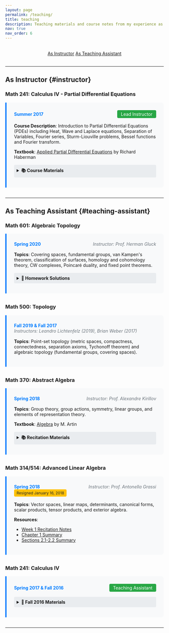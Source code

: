 ```yaml
---
layout: page
permalink: /teaching/
title: teaching
description: Teaching materials and course notes from my experience as an instructor and teaching assistant at the University of Pennsylvania.
nav: true
nav_order: 6
---
```


<div class="teaching-nav">
  <a href="#instructor" class="btn btn-sm btn-outline-primary">As Instructor</a>
  <a href="#teaching-assistant" class="btn btn-sm btn-outline-primary">As Teaching Assistant</a>
</div>

---

## As Instructor {#instructor}

### Math 241: Calculus IV - Partial Differential Equations
<div class="course-card">
  <div class="course-header">
    <span class="course-term">Summer 2017</span>
    <span class="course-role">Lead Instructor</span>
  </div>
  
  **Course Description**: Introduction to Partial Differential Equations (PDEs) including Heat, Wave and Laplace equations, Separation of Variables, Fourier series, Sturm-Liouville problems, Bessel functions and Fourier transform.

  **Textbook**: [Applied Partial Differential Equations](https://www.amazon.com/dp/0321797051/) by Richard Haberman

  <details>
    <summary><strong>📚 Course Materials</strong></summary>
    
  #### Lecture Notes
  
  **Week 1: Introduction to PDEs**
  - [Lecture 1: Heat Equation Derivation](https://www2.math.upenn.edu/~qze/math241s17/LEC01.pdf) (Sections 1.1-1.3)
  - [Lecture 2: Boundary Conditions](https://www2.math.upenn.edu/~qze/math241s17/LEC02.pdf) (Sections 1.4-1.5, 2.1-2.2)
  - [Lecture 3: Separation of Variables](https://www2.math.upenn.edu/~qze/math241s17/LEC03.pdf) (Section 2.3-2.4)
  - [Lecture 4: Eigenvalue Problems](https://www2.math.upenn.edu/~qze/math241s17/LEC04.pdf) (Sections 2.5, 3.1-3.2)
  - [Supplementary: ODE Review](https://www2.math.upenn.edu/~qze/math241s17/ODE%20notes.pdf)

  **Week 2: Fourier Series**
  - [Lecture 5: Fourier Series Introduction](https://www2.math.upenn.edu/~qze/math241s17/LEC05.pdf) (Section 3.3.1)
  - [Lecture 6: Fourier Convergence](https://www2.math.upenn.edu/~qze/math241s17/LEC06.pdf) (Sections 3.3.1-3.3.5, 3.6, 4.1-4.2)
  - [Lecture 7: Wave Equation](https://www2.math.upenn.edu/~qze/math241s17/LEC07.pdf) (Sections 4.3-4.4)

  **Week 3: Advanced Topics**
  - [Lecture 8: Sturm-Liouville Problems](https://www2.math.upenn.edu/~qze/math241s17/LEC08.pdf) (Sections 5.1-5.4)
  - [Lecture 9: Higher Dimensional PDEs](https://www2.math.upenn.edu/~qze/math241s17/LEC09.pdf) (Sections 7.1-7.3)
  - [Lecture 10: Multidimensional Eigenvalue Problems](https://www2.math.upenn.edu/~qze/math241s17/LEC10.pdf) (Sections 7.4-7.6)
  - [Lecture 11: Bessel Functions](https://www2.math.upenn.edu/~qze/math241s17/LEC%2011.pdf) (Section 7.7)
  - [Supplementary: Sturm-Liouville Theory](https://www2.math.upenn.edu/~qze/math241s17/Sturm_Liouville.pdf)
  - [Supplementary: Bessel Functions](https://www2.math.upenn.edu/~qze/math241s17/Bessel_functions.pdf)

  **Week 4: Special Functions & Transforms**
  - [Lecture 12: Laplace Equation & Special Functions](https://www2.math.upenn.edu/~qze/math241s17/LEC12.pdf) (Sections 7.9-7.10)
  - [Lecture 13: Nonhomogeneous Problems](https://www2.math.upenn.edu/~qze/math241s17/LEC13.pdf) (Sections 8.1-8.3)
  - [Lecture 14: Eigenfunction Expansions](https://www2.math.upenn.edu/~qze/math241s17/LEC14.pdf) (Section 8.3)
  - [Lecture 15: Introduction to Fourier Transforms](https://www2.math.upenn.edu/~qze/math241s17/LEC15.pdf) (Sections 8.6, 10.1-10.3)
  - [Lecture 16: Fourier Transform Applications](https://www2.math.upenn.edu/~qze/math241s17/LEC16.pdf) (Section 10.3)
  - [Lecture 17: Fourier Transform & PDEs](https://www2.math.upenn.edu/~qze/math241s17/LEC%2017.pdf) (Sections 10.4, 10.6)
  - [Supplementary: Laplace Equation on Cylinder](https://www2.math.upenn.edu/~qze/math241s17/laplacecylinder-3.pdf)

  #### Homework Assignments
  <table class="table table-sm">
    <thead>
      <tr>
        <th>Week</th>
        <th>Assignment</th>
        <th>Due Date</th>
      </tr>
    </thead>
    <tbody>
      <tr>
        <td>1</td>
        <td><a href="https://www2.math.upenn.edu/~qze/math241s17/quiz0/hw1a.pdf">HW 1A</a>, <a href="https://www2.math.upenn.edu/~qze/math241s17/HW1b/hw1b.pdf">HW 1B</a></td>
        <td>May 25</td>
      </tr>
      <tr>
        <td>1-2</td>
        <td><a href="https://www2.math.upenn.edu/~qze/math241s17/HW2A/hw2A.pdf">HW 2A</a>, <a href="https://www2.math.upenn.edu/~qze/math241s17/HW2B/hw2B.pdf">HW 2B</a></td>
        <td>May 30</td>
      </tr>
      <tr>
        <td>2</td>
        <td><a href="https://www2.math.upenn.edu/~qze/math241s17/HW3A/hw3a.pdf">HW 3A</a></td>
        <td>June 1</td>
      </tr>
      <tr>
        <td>2-3</td>
        <td><a href="https://www2.math.upenn.edu/~qze/math241s17/HW3B/hw4a.pdf">HW 4A</a>, <a href="https://www2.math.upenn.edu/~qze/math241s17/HW4B/hw4b.pdf">HW 4B</a></td>
        <td>June 5</td>
      </tr>
    </tbody>
  </table>

  #### Assessments
  - [Quiz 0: Prerequisite Check](https://www2.math.upenn.edu/~qze/math241s17/quiz0/quiz0.pdf)
  - [Quiz 1](https://www2.math.upenn.edu/~qze/math241s17/Quiz1/quiz1.pdf) (May 30)
  - [Quiz 2](https://www2.math.upenn.edu/~qze/math241s17/quiz2/quiz2.pdf) (June 5)
  - [Quiz 3](https://www2.math.upenn.edu/~qze/math241s17/Quiz3/quiz3.pdf) (June 12)
  - Quiz 4 (June 19)
  - Final Exam (June 27)

  #### Visualizations
  <div class="video-grid">
    <div>
      <p>2D Heat Equation Animation:</p>
      <iframe width="100%" height="315" src="https://www.youtube.com/embed/QBjniA5XfKA" frameborder="0" allowfullscreen></iframe>
    </div>
    <div>
      <p>Vibrating Circular Membrane:</p>
      <iframe width="100%" height="315" src="https://www.youtube.com/embed/asr7QfLksGo" frameborder="0" allowfullscreen></iframe>
    </div>
    <div>
      <p>Spherical Harmonics:</p>
      <iframe width="100%" height="315" src="https://www.youtube.com/embed/EcKgJhFdtEY" frameborder="0" allowfullscreen></iframe>
    </div>
  </div>
  </details>
</div>

---

## As Teaching Assistant {#teaching-assistant}

### Math 601: Algebraic Topology
<div class="course-card">
  <div class="course-header">
    <span class="course-term">Spring 2020</span>
    <span class="course-instructor">Instructor: Prof. Herman Gluck</span>
  </div>
  
  **Topics**: Covering spaces, fundamental groups, van Kampen's theorem, classification of surfaces, homology and cohomology theory, CW complexes, Poincaré duality, and fixed point theorems.

  <details>
    <summary><strong>📝 Homework Solutions</strong></summary>
    
  - [HW2: Covering Spaces](https://www2.math.upenn.edu/~qze/math601s20/hw2.pdf)
  - [HW3: Retractions, Borsuk-Ulam, Fund. Theorem of Algebra](https://www2.math.upenn.edu/~qze/math601s20/hw3.pdf)
  - [HW4: Computing Fundamental Groups](https://www2.math.upenn.edu/~qze/math601s20/hw4.pdf)
  - [HW5: Covering Space Revisited](https://www2.math.upenn.edu/~qze/math601s20/hw5.pdf)
  - [HW6: More Covering Spaces](https://www2.math.upenn.edu/~qze/math601s20/hw6.pdf)
  </details>
</div>

### Math 500: Topology
<div class="course-card">
  <div class="course-header">
    <span class="course-term">Fall 2019 & Fall 2017</span>
    <span class="course-instructor">Instructors: Leandro Lichtenfelz (2019), Brian Weber (2017)</span>
  </div>
  
  **Topics**: Point-set topology (metric spaces, compactness, connectedness, separation axioms, Tychonoff theorem) and algebraic topology (fundamental groups, covering spaces).
</div>

### Math 370: Abstract Algebra
<div class="course-card">
  <div class="course-header">
    <span class="course-term">Spring 2018</span>
    <span class="course-instructor">Instructor: Prof. Alexandre Kirillov</span>
  </div>
  
  **Topics**: Group theory, group actions, symmetry, linear groups, and elements of representation theory.
  
  **Textbook**: [Algebra](https://www.amazon.com/Algebra-2nd-Michael-Artin/dp/0132413779) by M. Artin

  <details>
    <summary><strong>📚 Recitation Materials</strong></summary>
    
  - Week 1: [Group Theory Overview](https://dec41.user.srcf.net/notes/IA_M/groups.pdf)
  - Week 2: [Lab Notes](https://www2.math.upenn.edu/~qze/math314s18/notes2.pdf) | [HW1 Solutions](https://www2.math.upenn.edu/~qze/math314s18/HW1.pdf)
  - Week 3: [Lagrange's Theorem](https://www2.math.upenn.edu/~qze/math314s18/labw3.pdf) | [Proof Writing Guide](https://www2.math.upenn.edu/~qze/math314s18/proofs.pdf)
  - Week 4: [Normal Subgroups](https://www2.math.upenn.edu/~qze/math314s18/labw4.pdf) | [Practice Problems](https://www2.math.upenn.edu/~qze/math314s18/algebraex.pdf)
  
  **Office Hours**: MW 5:30-6:30 PM, DRL 3C17
  </details>
</div>

### Math 314/514: Advanced Linear Algebra
<div class="course-card">
  <div class="course-header">
    <span class="course-term">Spring 2018</span>
    <span class="course-instructor">Instructor: Prof. Antonella Grassi</span>
    <span class="badge badge-warning">Resigned January 16, 2018</span>
  </div>
  
  **Topics**: Vector spaces, linear maps, determinants, canonical forms, scalar products, tensor products, and exterior algebra.
  
  **Resources**: 
  - [Week 1 Recitation Notes](https://www2.math.upenn.edu/~qze/math314s18/rec1.pdf)
  - [Chapter 1 Summary](https://www2.math.upenn.edu/~qze/math314s18/week1.pdf)
  - [Sections 2.1-2.2 Summary](https://www2.math.upenn.edu/~qze/math314s18/week2.pdf)
</div>

### Math 241: Calculus IV
<div class="course-card">
  <div class="course-header">
    <span class="course-term">Spring 2017 & Fall 2016</span>
    <span class="course-role">Teaching Assistant</span>
  </div>
  
  <details>
    <summary><strong>📝 Fall 2016 Materials</strong></summary>
    
  <table class="table table-sm">
    <thead>
      <tr>
        <th>Homework</th>
        <th>Solutions</th>
        <th>Additional Materials</th>
      </tr>
    </thead>
    <tbody>
      <tr>
        <td><a href="https://www2.math.upenn.edu/~qze/math241fall16/Homework%20Set%201%20(due%20Sep%2014).pdf">HW1</a></td>
        <td>By Brandon Lin</td>
        <td><a href="https://www.math.upenn.edu/~kazdan/425S11/deturck/425S08/notes01.pdf">1st Order ODEs</a></td>
      </tr>
      <tr>
        <td><a href="https://www2.math.upenn.edu/~qze/math241fall16/Homework%20Set%202%20(due%20Sep%2023).pdf">HW2</a></td>
        <td>By Brandon Lin</td>
        <td><a href="https://www.math.upenn.edu/~kazdan/241S15/Notes/heat-eq.pdf">Heat Equation Derivation</a></td>
      </tr>
      <tr>
        <td><a href="https://www2.math.upenn.edu/~qze/math241fall16/Homework%20Set%203%20(due%20Oct%203).pdf">HW3</a></td>
        <td>By Brandon Lin</td>
        <td><a href="https://www.math.upenn.edu/~kazdan/312S13/Notes/fourier/Fourier_series_example.html">Fourier Series Examples</a></td>
      </tr>
      <tr>
        <td><a href="https://www2.math.upenn.edu/~qze/math241fall16/Homework%20Set%204%20(due%20Oct%2014).pdf">HW4</a></td>
        <td>By Brandon Lin</td>
        <td><a href="https://www2.math.upenn.edu/~qze/math241s17/note4.4.3.pdf">Non-homogeneous Wave Eq.</a></td>
      </tr>
      <tr>
        <td><a href="https://www2.math.upenn.edu/~qze/math241fall16/Homework%20Set%205%20(due%20Oct%2021).pdf">HW5</a></td>
        <td>-</td>
        <td><a href="https://www2.math.upenn.edu/~qze/math241s17/Sturm_Liouville.pdf">Sturm-Liouville</a> | <a href="https://www2.math.upenn.edu/~qze/math241s17/Bessel_functions.pdf">Bessel Functions</a></td>
      </tr>
      <tr>
        <td><a href="https://www2.math.upenn.edu/~qze/math241fall16/Homework%20Set%206%20(due%20Oct%2028).pdf">HW6</a></td>
        <td>-</td>
        <td>-</td>
      </tr>
    </tbody>
  </table>
  </details>
</div>

---

<style>
.teaching-nav {
  text-align: center;
  margin: 2rem 0;
}

.course-card {
  background: #f8f9fa;
  border-left: 4px solid #007bff;
  padding: 1.5rem;
  margin-bottom: 2rem;
  border-radius: 0 8px 8px 0;
}

.course-header {
  display: flex;
  justify-content: space-between;
  align-items: center;
  margin-bottom: 1rem;
  flex-wrap: wrap;
}

.course-term {
  font-weight: bold;
  color: #007bff;
}

.course-instructor {
  font-style: italic;
  color: #6c757d;
}

.course-role {
  background: #28a745;
  color: white;
  padding: 0.25rem 0.75rem;
  border-radius: 4px;
  font-size: 0.875rem;
}

.video-grid {
  display: grid;
  grid-template-columns: repeat(auto-fit, minmax(300px, 1fr));
  gap: 1rem;
  margin-top: 1rem;
}

details {
  margin-top: 1rem;
}

details summary {
  cursor: pointer;
  padding: 0.5rem;
  background: #e9ecef;
  border-radius: 4px;
  margin-bottom: 0.5rem;
}

details[open] summary {
  background: #dee2e6;
}

.badge-warning {
  background: #ffc107;
  color: #212529;
  padding: 0.25rem 0.5rem;
  border-radius: 4px;
  font-size: 0.75rem;
}
</style>